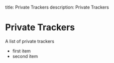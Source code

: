 title: Private Trackers
description: Private Trackers

# Private Trackers

A list of private trackers

- first item
- second item
